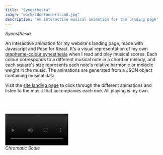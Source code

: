 ```yaml
---
title: "Synesthesia"
image: "work/idontunderstand.jpg"
description: "An interactive musical animation for the landing page"
---
```


_Synesthesia_

An interactive animation for my website's landing page, made with Javascript and Pose for React. It's a visual representation of my own [grapheme-colour synesthesia](https://en.wikipedia.org/wiki/Grapheme-color_synesthesia "Grapheme-Colour Synesthesia") when I read and play musical scores. Each colour corresponds to a different musical note in a chord or melody, and each square's size represents each note's relative harmonic or melodic weight in the music. The animations are generated from a JSON object containing musical data.  

Visit the [site landing page](https://bennmcgregor.com "Landing Page") to click through the different animations and listen to the music that accompanies each one. All playing is my own.  
&nbsp;  
&nbsp;  
&nbsp;  

<div>
<video autoplay="autoplay" loop style="width: 200px;">
  <source src="../../assets/work/chromatic-scale.mp4" type="video/mp4"/>
  <source src="../../assets/work/chromatic-scale.webm" type="video/webm"/>
  Your browser does not support the video tag.
</video>
<div><i>Chromatic Scale</i></div>
</div>  
&nbsp;  
&nbsp;  
&nbsp;  
